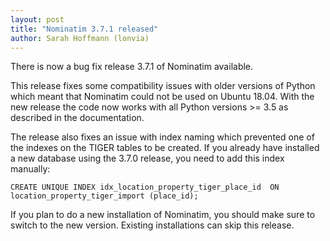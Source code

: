 ```yaml
---
layout: post
title: "Nominatim 3.7.1 released"
author: Sarah Hoffmann (lonvia)
---
```


There is now a bug fix release 3.7.1 of Nominatim available.

This release fixes some compatibility issues with older versions of Python which
meant that Nominatim could not be used on Ubuntu 18.04. With the new release
the code now works with all Python versions >= 3.5 as described in the
documentation.

The release also fixes an issue with index naming which prevented one of the
indexes on the TIGER tables to be created. If you already have installed a new
database using the 3.7.0 release, you need to add this index manually:

```
CREATE UNIQUE INDEX idx_location_property_tiger_place_id  ON location_property_tiger_import (place_id);
```

If you plan to do a new installation of Nominatim, you should make sure to
switch to the new version. Existing installations can skip this release.
